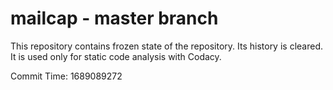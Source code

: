 # mailcap - master branch

This repository contains frozen state of the repository.
Its history is cleared. It is used only for static code
analysis with Codacy.

Commit Time: 1689089272